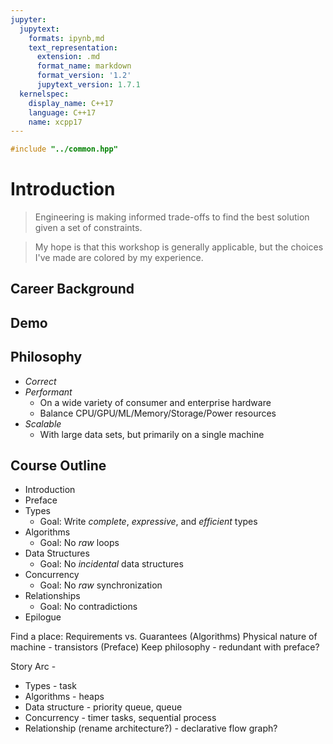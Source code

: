 ```yaml
---
jupyter:
  jupytext:
    formats: ipynb,md
    text_representation:
      extension: .md
      format_name: markdown
      format_version: '1.2'
      jupytext_version: 1.7.1
  kernelspec:
    display_name: C++17
    language: C++17
    name: xcpp17
---
```


```c++ slideshow={"slide_type": "skip"}
#include "../common.hpp"
```

<!-- #region slideshow={"slide_type": "slide"} -->
# Introduction

> Engineering is making informed trade-offs to find the best solution given a set of constraints.


> My hope is that this workshop is generally applicable, but the choices I've made are colored by my experience.
<!-- #endregion -->

<!-- #region slideshow={"slide_type": "slide"} -->
## Career Background
<!-- #endregion -->

<!-- #region slideshow={"slide_type": "slide"} -->
## Demo
<!-- #endregion -->

<!-- #region slideshow={"slide_type": "slide"} -->
## Philosophy

- _Correct_
- _Performant_
    - On a wide variety of consumer and enterprise hardware
    - Balance CPU/GPU/ML/Memory/Storage/Power resources
- _Scalable_
    - With large data sets, but primarily on a single machine
<!-- #endregion -->

<!-- #region slideshow={"slide_type": "slide"} -->
## Course Outline

- Introduction
- Preface
- Types
    - Goal: Write _complete_, _expressive_, and _efficient_ types
- Algorithms
    - Goal: No _raw_ loops
- Data Structures
    - Goal: No _incidental_ data structures
- Concurrency
    - Goal: No _raw_ synchronization
- Relationships
    - Goal: No contradictions
- Epilogue
<!-- #endregion -->

Find a place:
Requirements vs. Guarantees (Algorithms)
Physical nature of machine - transistors (Preface)
Keep philosophy - redundant with preface?

Story Arc -
- Types - task
- Algorithms - heaps
- Data structure - priority queue, queue
- Concurrency - timer tasks, sequential process
- Relationship (rename architecture?) - declarative flow graph?
